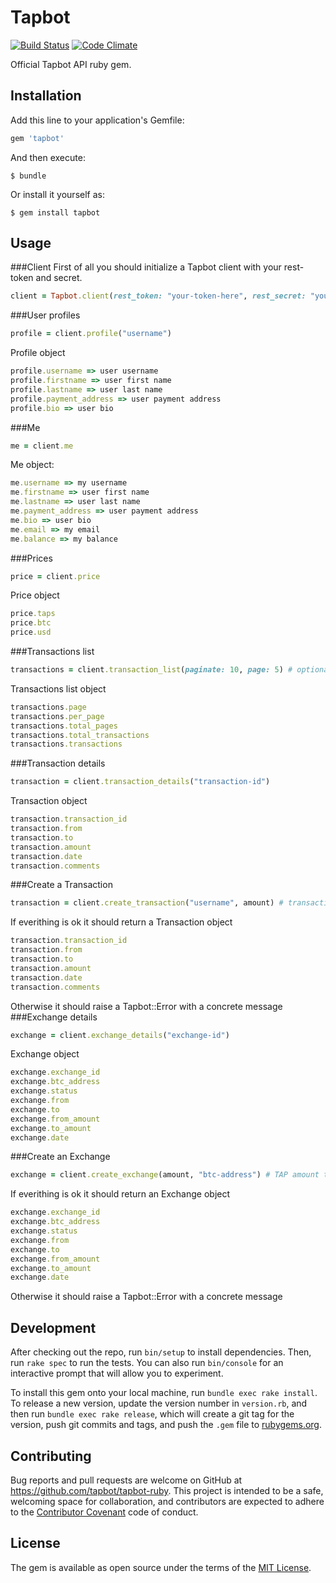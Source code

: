 # Tapbot

[![Build Status](https://travis-ci.org/Tapbot/tapbot-ruby.svg?branch=master)](https://travis-ci.org/Tapbot/tapbot-ruby)
[![Code Climate](https://codeclimate.com/github/Tapbot/tapbot-ruby/badges/gpa.svg)](https://codeclimate.com/github/Tapbot/tapbot-ruby)

Official Tapbot API ruby gem.

## Installation

Add this line to your application's Gemfile:

```ruby
gem 'tapbot'
```

And then execute:

    $ bundle

Or install it yourself as:

    $ gem install tapbot

## Usage

###Client
First of all you should initialize a Tapbot client with your rest-token and secret.
```ruby
client = Tapbot.client(rest_token: "your-token-here", rest_secret: "your-secret-here")
```
###User profiles
```ruby
profile = client.profile("username")
```
Profile object
```ruby
profile.username => user username
profile.firstname => user first name
profile.lastname => user last name
profile.payment_address => user payment address
profile.bio => user bio 
```
###Me
```ruby
me = client.me
```
Me object:
```ruby
me.username => my username
me.firstname => user first name
me.lastname => user last name
me.payment_address => user payment address
me.bio => user bio 
me.email => my email
me.balance => my balance
```
###Prices
```ruby
price = client.price
```
Price object
```ruby
price.taps
price.btc
price.usd
```
###Transactions list
```ruby
transactions = client.transaction_list(paginate: 10, page: 5) # optional paginate and page options 
```
Transactions list object
```ruby
transactions.page
transactions.per_page
transactions.total_pages
transactions.total_transactions
transactions.transactions
```
###Transaction details
```ruby
transaction = client.transaction_details("transaction-id")
```
Transaction object
```ruby
transaction.transaction_id
transaction.from
transaction.to
transaction.amount
transaction.date
transaction.comments
```
###Create a Transaction
```ruby
transaction = client.create_transaction("username", amount) # transaction destination username
```
If everithing is ok it should return a Transaction object
```ruby
transaction.transaction_id
transaction.from
transaction.to
transaction.amount
transaction.date
transaction.comments
```
Otherwise it should raise a Tapbot::Error with a concrete message
###Exchange details
```ruby
exchange = client.exchange_details("exchange-id")
```
Exchange object
```ruby
exchange.exchange_id
exchange.btc_address
exchange.status
exchange.from
exchange.to
exchange.from_amount
exchange.to_amount
exchange.date
```
###Create an Exchange
```ruby
exchange = client.create_exchange(amount, "btc-address") # TAP amount to exchange to BTC and your Wallet address
```
If everithing is ok it should return an Exchange object
```ruby
exchange.exchange_id
exchange.btc_address
exchange.status
exchange.from
exchange.to
exchange.from_amount
exchange.to_amount
exchange.date
```
Otherwise it should raise a Tapbot::Error with a concrete message

## Development

After checking out the repo, run `bin/setup` to install dependencies. Then, run `rake spec` to run the tests. You can also run `bin/console` for an interactive prompt that will allow you to experiment.

To install this gem onto your local machine, run `bundle exec rake install`. To release a new version, update the version number in `version.rb`, and then run `bundle exec rake release`, which will create a git tag for the version, push git commits and tags, and push the `.gem` file to [rubygems.org](https://rubygems.org).

## Contributing

Bug reports and pull requests are welcome on GitHub at https://github.com/tapbot/tapbot-ruby. This project is intended to be a safe, welcoming space for collaboration, and contributors are expected to adhere to the [Contributor Covenant](contributor-covenant.org) code of conduct.


## License

The gem is available as open source under the terms of the [MIT License](http://opensource.org/licenses/MIT).

